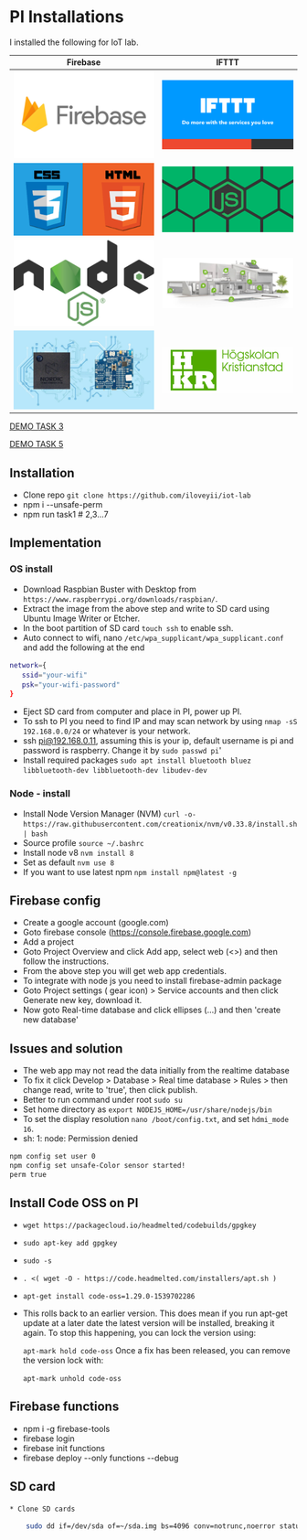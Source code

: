 PI Installations
=====================================


I installed the following for IoT lab.


Firebase                   |  IFTTT
:-------------------------:|:-------------------------:
![fb](https://github.com/iloveyii/iot-lab/blob/master/images/firebase1.png)  |  ![ifttt](https://github.com/iloveyii/iot-lab/blob/master/images/ifttt1.png)
![fb](https://github.com/iloveyii/iot-lab/blob/master/images/html51.png)  |  ![ifttt](https://github.com/iloveyii/iot-lab/blob/master/images/js1.png)
![fb](https://github.com/iloveyii/iot-lab/blob/master/images/node1.png)  |  ![ifttt](https://github.com/iloveyii/iot-lab/blob/master/images/smarthome.jpg)
![fb](https://github.com/iloveyii/iot-lab/blob/master/images/thingy.jpg)  | ![fb](https://github.com/iloveyii/iot-lab/blob/master/images/hkr.png)   

[DEMO TASK 3](https://hkr-iot-lab1.firebaseapp.com/)

[DEMO TASK 5](https://task5-2098b.firebaseapp.com/)

## Installation
   * Clone repo `git clone https://github.com/iloveyii/iot-lab`
   * npm i --unsafe-perm
   * npm run task1 # 2,3...7
    
## Implementation

### OS install
  * Download Raspbian Buster with Desktop from `https://www.raspberrypi.org/downloads/raspbian/`.
  * Extract the image from the above step and write to SD card using Ubuntu Image Writer or Etcher.
  * In the boot partition of SD card `touch ssh` to enable ssh.
  * Auto connect to wifi, nano `/etc/wpa_supplicant/wpa_supplicant.conf` and add the following at the end
```bash
network={
   ssid="your-wifi"
   psk="your-wifi-password"
}
``` 
  * Eject SD card from computer and place in PI, power up PI.
  * To ssh to PI you need to find IP and may scan network by using `nmap -sS 192.168.0.0/24` or whatever is your network.
  * ssh pi@192.168.0.11, assuming this is your ip, default username is pi and password is raspberry. Change it by `sudo passwd pi`'
  * Install required packages `sudo apt install bluetooth bluez libbluetooth-dev libbluetooth-dev libudev-dev`
  
  
### Node - install
  * Install Node Version Manager (NVM)
    `curl -o- https://raw.githubusercontent.com/creationix/nvm/v0.33.8/install.sh | bash`
  * Source profile
    `source ~/.bashrc`
  * Install node v8 `nvm install 8`
  * Set as default `nvm use 8` 
  * If you want to use latest npm `npm install npm@latest -g`
  
     
## Firebase config
  * Create a google account (google.com)
  * Goto firebase console (https://console.firebase.google.com)
  * Add a project
  * Goto Project Overview and click Add app, select web (<>) and then follow the instructions.
  * From the above step you will get web app credentials.
  * To integrate with node js you need to install firebase-admin package
  * Goto Project settings ( gear icon)  > Service accounts and then click Generate new key, download it.
  * Now goto Real-time database and click ellipses (...) and then 'create new database'



## Issues and solution
   * The web app may not read the data initially from the realtime database
   * To fix it click Develop > Database > Real time database > Rules > then change read, write to 'true', then click publish.
   * Better to run command under root `sudo su`
   * Set home directory as `export NODEJS_HOME=/usr/share/nodejs/bin`
   * To set the display resolution `nano /boot/config.txt`, and set `hdmi_mode	16`.
   * sh: 1: node: Permission denied
```
npm config set user 0
npm config set unsafe-Color sensor started! 
perm true
```

## Install Code OSS on PI
   * `wget https://packagecloud.io/headmelted/codebuilds/gpgkey`
   * `sudo apt-key add gpgkey`
   * `sudo -s`
   * `. <( wget -O - https://code.headmelted.com/installers/apt.sh )`
   * `apt-get install code-oss=1.29.0-1539702286`
   * This rolls back to an earlier version. This does mean if you run apt-get update at a later date the latest version will be installed, breaking it again. To stop this happening, you can lock the version using:
     
     `apt-mark hold code-oss`
     Once a fix has been released, you can remove the version lock with:
     
     `apt-mark unhold code-oss`
   
## Firebase functions
   * npm i -g firebase-tools
   * firebase login
   * firebase init functions
   * firebase deploy --only functions --debug

## SD card
    * Clone SD cards 
```bash
    sudo dd if=/dev/sda of=~/sda.img bs=4096 conv=notrunc,noerror status=progress
```
